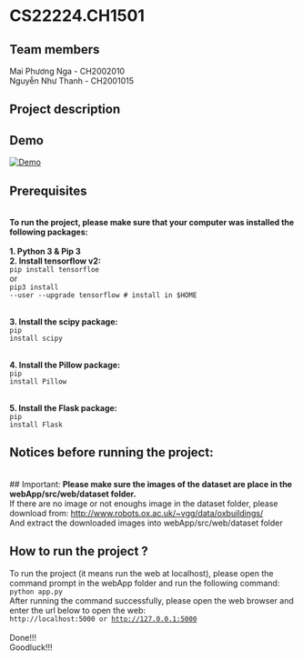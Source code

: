 # CS22224.CH1501
## Team members
Mai Phương Nga - CH2002010
<br>Nguyễn Như Thanh - CH2001015
## Project description
## Demo

[![Demo](https://github.com/MaiNga-uit/CS2224.CH1501/blob/main/resource/Introduce.png)](https://youtu.be/_FQUQTFh3xQ)

## Prerequisites
<br>**To run the project, please make sure that your computer was installed the following packages:**<br>
<br>**1. Python 3 & Pip 3**
<br>**2. Install tensorflow v2:**
<br><code>pip install tensorfloe</code>
<br>or
<br><code>pip3 install --user --upgrade tensorflow  # install in $HOME</code>

<br>**3. Install the scipy package:**
<br><code>pip install scipy</code>

<br>**4. Install the Pillow package:**
<br><code>pip install Pillow</code>

<br>**5. Install the Flask package:**
<br><code>pip install Flask</code>

## Notices before running the project:
<br>## Important: 
**Please make sure the images of the dataset are place in the webApp/src/web/dataset folder.** <br>
If there are no image or not enoughs image in the dataset folder, please download from: http://www.robots.ox.ac.uk/~vgg/data/oxbuildings/ 
<br> And extract the downloaded images into webApp/src/web/dataset folder

## How to run the project ?
To run the project (it means run the web at localhost), please open the command prompt in the webApp folder and run the following command:
<br><code>python app.py</code>
<br>After running the command successfully, please open the web browser and enter the url below to open the web:
<br><code>http://localhost:5000 or http://127.0.0.1:5000</code>
<br>
<br>Done!!!
<br>Goodluck!!!


